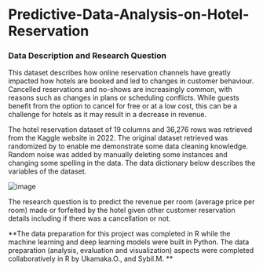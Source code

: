 # Predictive-Data-Analysis-on-Hotel-Reservation
### Data Description and Research Question
This dataset describes how online reservation channels have greatly impacted how hotels are booked and led to changes in customer behaviour. Cancelled reservations and no-shows are increasingly common, with reasons such as changes in plans or scheduling conflicts. While guests benefit from the option to cancel for free or at a low cost, this can be a challenge for hotels as it may result in a decrease in revenue.

The hotel reservation dataset of 19 columns and 36,276 rows was retrieved from the Kaggle website in 2022. The original dataset retrieved was randomized by to enable me demonstrate some data cleaning knowledge. Random noise was added by manually deleting some instances and changing some spelling in the data. 
The data dictionary below describes the variables of the dataset. 

![image](https://github.com/UkamakaO/Predictive-Data-Analysis-Project/assets/115948036/f9016a8b-526a-4e3e-a0d7-45efab0feb85)

The research question is to predict the revenue per room (average price per room) made or forfeited by the hotel given other customer reservation details including if there was a cancellation or not. 

**The data preparation for this project was completed in R while the machine learning and deep learning models were built in Python.
The data preparation (analysis, evaluation and visualization) aspects were completed collaboratively in R by Ukamaka.O., and Sybil.M. **
